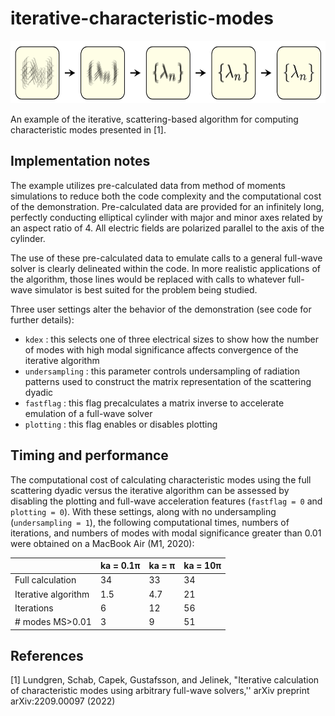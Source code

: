 # iterative-characteristic-modes

<img src="iterative-image.png" height="100"/>

An example of the iterative, scattering-based algorithm for computing characteristic modes presented in [1].  

## Implementation notes

The example utilizes pre-calculated data from method of moments simulations to reduce both the code complexity and the computational cost of the demonstration.  Pre-calculated data are provided for an infinitely long, perfectly conducting elliptical cylinder with major and minor axes related by an aspect ratio of 4.  All electric fields are polarized parallel to the axis of the cylinder.

The use of these pre-calculated data to emulate calls to a general full-wave solver is clearly delineated within the code.  In more realistic applications of the algorithm, those lines would be replaced with calls to whatever full-wave simulator is best suited for the problem being studied.

Three user settings alter the behavior of the demonstration (see code for further details):
- `kdex` : this selects one of three electrical sizes to show how the number of modes with high modal significance affects convergence of the iterative algorithm
- `undersampling` : this parameter controls undersampling of radiation patterns used to construct the matrix representation of the scattering dyadic
- `fastflag` : this flag precalculates a matrix inverse to accelerate emulation of a full-wave solver 
- `plotting` : this flag enables or disables plotting

## Timing and performance

The computational cost of calculating characteristic modes using the full scattering dyadic versus the iterative algorithm can be assessed by disabling the plotting and full-wave acceleration features (`fastflag = 0` and `plotting = 0`).  With these settings, along with no undersampling (`undersampling = 1`), the following computational times, numbers of iterations, and numbers of modes with modal significance greater than 0.01 were obtained on a MacBook Air (M1, 2020):

|   | ka = 0.1π | ka = π | ka = 10π |
| ------------- | ------------- | -- | -- |
| Full calculation  | 34  | 33 | 34 |
| Iterative algorithm  | 1.5  | 4.7 | 21 |
| Iterations | 6 | 12 | 56 |
| \# modes MS>0.01 | 3 | 9  | 51|

## References

[1] Lundgren, Schab, Capek, Gustafsson, and Jelinek, "Iterative calculation of characteristic modes using arbitrary full-wave solvers,'' arXiv preprint arXiv:2209.00097 (2022)

